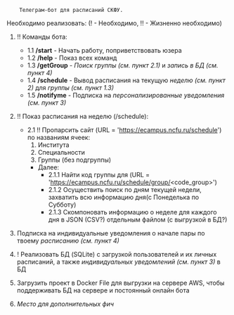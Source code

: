 		Телеграм-бот для расписаний СКФУ.
Необходимо реализовать: (! - Необходимо, !! - Жизненно необходимо)

1. !! Команды бота:
    - 1.1 __/start__ - Начать работу, поприветствовать юзера	
    - 1.2 __/help__ - Показ всех команд
    - 1.3 __/getGroup__ - *Поиск группы (см. пункт 2.1)* и *запись в БД (см. пункт 4)*	
    - 1.4 __/schedule__ - Вывод расписания на текущую *неделю (см. пункт 2)* для *группы (см. пункт 1.3)*
    - 1.5 __/notifyme__ - Подписка на *персонализированные уведомления (см. пункт 3)*


2. !! Показ расписания на неделю (/schedule): 
    + 2.1 !! Пропарсить сайт (URL = 'https://ecampus.ncfu.ru/schedule') по названиям ячеек:
	    1. Института
	    2. Специальности
	    3. Группы (без подгруппы)
	    - Далее: 
	    	+ 2.1.1 Найти код группы для (URL = 'https://ecampus.ncfu.ru/schedule/group/<code_group>')
	        + 2.1.2 Осуществить поиск по дням текущей недели, захватить всю информацию дня(с Понеделька по Субботу)
	        + 2.1.3 Скомпоновать информацию о неделе для каждого дня в JSON (CSV?) отдельным файлом (с выгрузкой в БД?)
		
3. Подписка на индивидуальные уведомления о начале пары по твоему *расписанию (см. пункт 4)*

4. ! Реализовать БД (SQLite) с загрузкой пользователей и их личных расписаний, 
	а также *индивидуальных уведомлений (см. пункт 3)* в БД

5. Загрузить проект в Docker File для выгрузки на сервере AWS, чтобы поддерживать БД на сервере 
									и постоянный онлайн бота

6. *Место для дополнительных фич*
